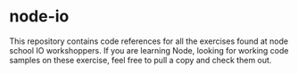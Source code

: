 # node-io
This repository contains code references for all the exercises found at node school IO workshoppers.
If you are learning Node, looking for working code samples on these exercise, feel free to pull a copy and check them out. 
